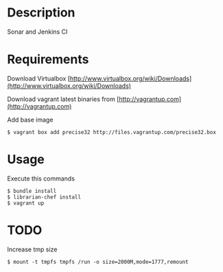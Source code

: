 Description
===========

Sonar and Jenkins CI


Requirements
============

Download Virtualbox [http://www.virtualbox.org/wiki/Downloads](http://www.virtualbox.org/wiki/Downloads)

Download vagrant latest binaries from [http://vagrantup.com](http://vagrantup.com)


Add base image

	$ vagrant box add precise32 http://files.vagrantup.com/precise32.box


Usage
=====


Execute this commands

	$ bundle install
	$ librarian-chef install
	$ vagrant up



TODO
====

Increase tmp size

    $ mount -t tmpfs tmpfs /run -o size=2000M,mode=1777,remount